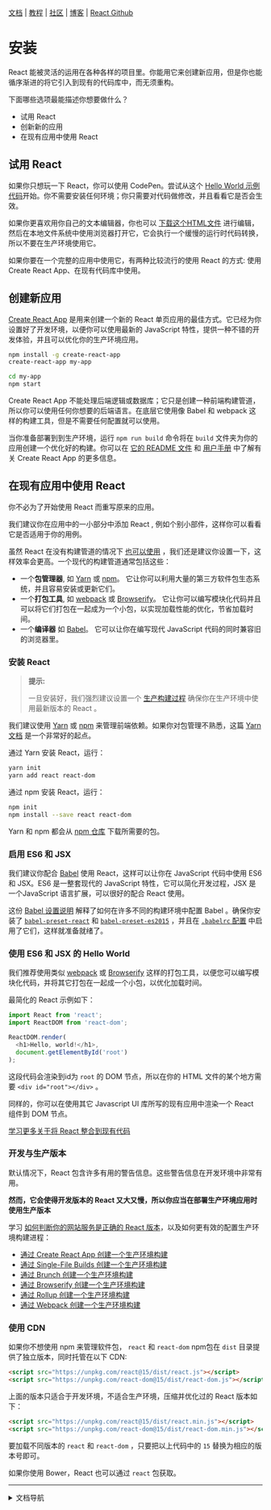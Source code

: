 [文档](/cn/docs/hello-world.md) | [教程](/cn/tutorial/tutorial.md) | [社区](/cn/community/support.md) | [博客](/cn/_posts/2017-04-07-react-v15.5.0.md) | [React Github](https://facebook.github.io/react/)

# 安装

React 能被灵活的运用在各种各样的项目里。你能用它来创建新应用，但是你也能循序渐进的将它引入到现有的代码库中，而无须重构。

下面哪些选项最能描述你想要做什么？ 

* 试用 React
* 创新新的应用
* 在现有应用中使用 React

## 试用 React

如果你只想玩一下 React，你可以使用 CodePen。尝试从这个 [Hello World 示例代码](http://codepen.io/gaearon/pen/rrpgNB?editors=0010)开始。你不需要安装任何环境；你只需要对代码做修改，并且看看它是否会生效。

如果你更喜欢用你自己的文本编辑器，你也可以 [下载这个HTML文件](https://facebook.github.io/react/downloads/single-file-example.html) 进行编辑，然后在本地文件系统中使用浏览器打开它，它会执行一个缓慢的运行时代码转换，所以不要在生产环境使用它。

如果你要在一个完整的应用中使用它，有两种比较流行的使用 React 的方式: 使用Create React App、在现有代码库中使用。


## 创建新应用

[Create React App](http://github.com/facebookincubator/create-react-app) 是用来创建一个新的 React 单页应用的最佳方式。它已经为你设置好了开发环境，以便你可以使用最新的 JavaScript 特性，提供一种不错的开发体验，并且可以优化你的生产环境应用。

```bash
npm install -g create-react-app
create-react-app my-app

cd my-app
npm start
```

Create React App 不能处理后端逻辑或数据库；它只是创建一种前端构建管道，所以你可以使用任何你想要的后端语言。在底层它使用像 Babel 和 webpack 这样的构建工具，但是不需要任何配置就可以使用。

当你准备部署到到生产环境，运行 `npm run build` 命令将在 `build` 文件夹为你的应用创建一个优化好的构建。你可以在 [它的 README 文件](https://github.com/facebookincubator/create-react-app#create-react-app-) 和 [用户手册](https://github.com/facebookincubator/create-react-app/blob/master/packages/react-scripts/template/README.md#table-of-contents) 中了解有关 Create React App 的更多信息。


## 在现有应用中使用 React

你不必为了开始使用 React 而重写原来的应用。

我们建议你在应用中的一小部分中添加 React , 例如个别小部件，这样你可以看看它是否适用于你的用例。

虽然 React 在没有构建管道的情况下 [也可以使用](/cn/docs/react-without-es6.md) ，我们还是建议你设置一下，这样效率会更高。一个现代的构建管道通常包括这些：

* 一个**包管理器**, 如 [Yarn](https://yarnpkg.com/) 或 [npm](https://www.npmjs.com/)。 它让你可以利用大量的第三方软件包生态系统，并且容易安装或更新它们。
* 一个**打包工具**, 如 [webpack](https://webpack.js.org/) 或 [Browserify](http://browserify.org/)。 它让你可以编写模块化代码并且可以将它们打包在一起成为一个小包，以实现加载性能的优化，节省加载时间。
* 一个**编译器** 如 [Babel](http://babeljs.io/)。 它可以让你在编写现代 JavaScript 代码的同时兼容旧的浏览器里。

### 安装 React

>**提示:**
>
>一旦安装好，我们强烈建议设置一个 [生产构建过程](/cn/docs/optimizing-performance.md#使用生产版本) 确保你在生产环境中使用最新版本的 React 。

我们建议使用 [Yarn](https://yarnpkg.com/) 或 [npm](https://www.npmjs.com/) 来管理前端依赖。如果你对包管理不熟悉，这篇 [Yarn 文档](https://yarnpkg.com/en/docs/getting-started) 是一个非常好的起点。

通过 Yarn 安装 React，运行：

```bash
yarn init
yarn add react react-dom
```

通过 npm 安装 React，运行：

```bash
npm init
npm install --save react react-dom
```

Yarn 和 npm 都会从 [npm 仓库](http://npmjs.com/) 下载所需要的包。


### 启用 ES6 和 JSX

我们建议你配合 [Babel](http://babeljs.io/) 使用 React，这样可以让你在 JavaScript 代码中使用 ES6 和 JSX。ES6 是一整套现代的 JavaScript 特性，它可以简化开发过程，JSX 是一个JavaScript 语言扩展，可以很好的配合 React 使用。

这份 [Babel 设置说明](https://babeljs.io/docs/setup/) 解释了如何在许多不同的构建环境中配置 Babel 。确保你安装了 [`babel-preset-react`](http://babeljs.io/docs/plugins/preset-react/#basic-setup-with-the-cli-) 和 [`babel-preset-es2015`](http://babeljs.io/docs/plugins/preset-es2015/#basic-setup-with-the-cli-) ，并且在 [`.babelrc` 配置](http://babeljs.io/docs/usage/babelrc/) 中启用了它们，这样就准备就绪了。

### 使用 ES6 和 JSX 的 Hello World

我们推荐使用类似 [webpack](https://webpack.js.org/) 或 [Browserify](http://browserify.org/) 这样的打包工具，以便您可以编写模块化代码，并将其它打包在一起成一个小包，以优化加载时间。

最简化的 React 示例如下：

```js
import React from 'react';
import ReactDOM from 'react-dom';

ReactDOM.render(
  <h1>Hello, world!</h1>,
  document.getElementById('root')
);
```

这段代码会渲染到id为 `root` 的 DOM 节点，所以在你的 HTML 文件的某个地方需要 `<div id="root"></div>` 。

同样的，你可以在使用其它 Javascript UI 库所写的现有应用中渲染一个 React 组件到 DOM 节点。

[学习更多关于将 React 整合到现有代码](/cn/docs/integrating-with-other-libraries.md#integrating-with-other-view-libraries)

### 开发与生产版本

默认情况下，React 包含许多有用的警告信息。这些警告信息在开发环境中非常有用。

**然而，它会使得开发版本的 React 又大又慢，所以你应当在部署生产环境应用时使用生产版本**

学习 [如何判断你的网站服务是正确的 React 版本](/cn/docs/optimizing-performance.md#use-the-production-build)，以及如何更有效的配置生产环境构建进程：

* [通过 Create React App 创建一个生产环境构建](/cn/docs/optimizing-performance.md#create-react-app)
* [通过 Single-File Builds 创建一个生产环境构建](/cn/docs/optimizing-performance.md#single-file-builds)
* [通过 Brunch 创建一个生产环境构建](/cn/docs/optimizing-performance.md#brunch)
* [通过 Browserify 创建一个生产环境构建](/cn/docs/optimizing-performance.md#browserify)
* [通过 Rollup 创建一个生产环境构建](/cn/docs/optimizing-performance.md#rollup)
* [通过 Webpack 创建一个生产环境构建](/cn/docs/optimizing-performance.md#webpack)

### 使用 CDN

如果你不想使用 npm 来管理软件包， `react` 和 `react-dom` npm包在 `dist` 目录提供了独立版本，同时托管在以下 CDN:

```html
<script src="https://unpkg.com/react@15/dist/react.js"></script>
<script src="https://unpkg.com/react-dom@15/dist/react-dom.js"></script>
```

上面的版本只适合于开发环境，不适合生产环境，压缩并优化过的 React 版本如下：

```html
<script src="https://unpkg.com/react@15/dist/react.min.js"></script>
<script src="https://unpkg.com/react-dom@15/dist/react-dom.min.js"></script>
```

要加载不同版本的 `react` 和 `react-dom` ，只要把以上代码中的 `15` 替换为相应的版本号即可。

如果你使用 Bower，React 也可以通过 `react` 包获取。


---
<details>
  <summary>文档导航</summary>

#### 快速入门

* [**`安装`**](/cn/docs/installation.md)
* [Hello World](/cn/docs/hello-world.md")
* [JSX 介绍](/cn/docs/introducing-jsx.md)
* [渲染元素](/cn/docs/rendering-elements.md)
* [组件和Props](/cn/docs/components-and-props.md)
* [State和生命周期](/cn/docs/state-and-lifecycle.md)
* [事件处理](/cn/docs/handling-events.md)
* [条件渲染](/cn/docs/conditional-rendering.md)
* [列表和键](/cn/docs/lists-and-keys.md)
* [表单](/cn/docs/forms.md)
* [状态提升](/cn/docs/lifting-state-up.md)
* [组合 vs 继承](/cn/docs/composition-vs-inheritance.md)
* [用 React 思考](/cn/docs/thinking-in-react.md)

#### 高级教程

* [深入JSX](/cn/docs/jsx-in-depth.md)
* [使用 PropTypes 做类型检查](/cn/docs/typechecking-with-proptypes.md)
* [Refs 和 DOM](/cn/docs/refs-and-the-dom.md)
* [不可控组件](/cn/docs/uncontrolled-components.md)
* [性能优化](/cn/docs/optimizing-performance.md)
* [不使用 ES6 的 React](/cn/docs/react-without-es6.md)
* [不使用 JSX 的 React](/cn/docs/react-without-jsx.md)
* [一致性比较（Reconciliation）](/cn/docs/reconciliation.md)
* [上下文（Context）](/cn/docs/context.md)
* [Web Components](/cn/docs/web-components.md)
* [高阶组件](/cn/docs/higher-order-components.md)
* [与其它类库集成](/cn/docs/integrating-with-other-libraries.md)

#### 参考

* [React](/cn/docs/react-api.md)
* [React.Component](/cn/docs/react-component.md)
* [ReactDOM](/cn/docs/react-dom.md)
* [ReactDOMServer](/cn/docs/react-dom-server.md)
* [DOM 元素](/cn/docs/dom-elements.md)
* [合成事件（SyntheticEvent）](/cn/docs/events.md)

#### 贡献

* [如何贡献](/cn/contributing/how-to-contribute.md)
* [代码库概述](/cn/contributing/codebase-overview.md)
* [实现说明](/cn/contributing/implementation-notes.md)
* [设计原则](/cn/contributing/design-principles.md)


</details>
